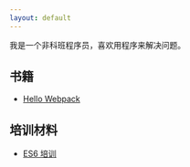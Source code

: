 ```yaml
---
layout: default
---
```


我是一个非科班程序员，喜欢用程序来解决问题。

## 书籍
- [Hello Webpack](https://www.gitbook.com/book/liuzhuan/hello-webpack/details)

## 培训材料
- [ES6 培训](https://github.com/liuzhuan/es6-training)